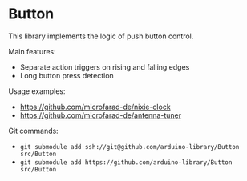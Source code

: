 # Button

This library implements the logic of push button control. 

Main features:

* Separate action triggers on rising and falling edges
* Long button press detection

Usage examples:

* https://github.com/microfarad-de/nixie-clock
* https://github.com/microfarad-de/antenna-tuner

Git commands:

* `git submodule add ssh://git@github.com/arduino-library/Button src/Button`
* `git submodule add https://github.com/arduino-library/Button src/Button`

